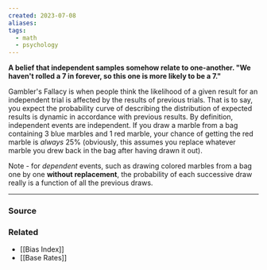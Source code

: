 ```yaml
---
created: 2023-07-08
aliases: 
tags:
  - math
  - psychology
---
```

**A belief that independent samples somehow relate to one-another. "We haven't rolled a 7 in forever, so this one is more likely to be a 7."**

Gambler's Fallacy is when people think the likelihood of a given result for an independent trial is affected by the results of previous trials. That is to say, you expect the probability curve of describing the distribution of expected results is dynamic in accordance with previous results. By definition, independent events are independent. If you draw a marble from a bag containing 3 blue marbles and 1 red marble, your chance of getting the red marble is *always* 25% (obviously, this assumes you replace whatever marble you drew back in the bag after having drawn it out).

Note - for *dependent* events, such as drawing colored marbles from a bag one by one **without replacement**, the probability of each successive draw really is a function of all the previous draws.

****
### Source

### Related
- [[Bias Index]] 
- [[Base Rates]]